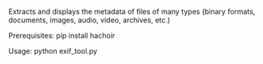 Extracts and displays the metadata of files of many types (binary formats, documents, images, audio, video, archives, etc.)
 
Prerequisites:
  pip install hachoir

Usage:
  python exif_tool.py <file>
